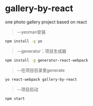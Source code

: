 # gallery-by-react
one photo gallery  project based on react

> --yeoman安装
```bash
npm install -g yo
```

> --generator：项目生成器
```bash
npm install -g generator-react-webpack
```

> --在项目目录里generate
```bash
yo react-webpack gallery-by-react
```
> --项目启动
```bash
npm start
```
